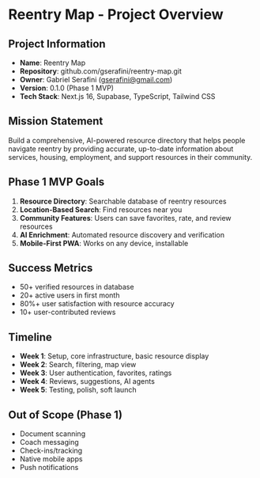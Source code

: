 # Reentry Map - Project Overview

## Project Information

- **Name**: Reentry Map
- **Repository**: github.com/gserafini/reentry-map.git
- **Owner**: Gabriel Serafini (gserafini@gmail.com)
- **Version**: 0.1.0 (Phase 1 MVP)
- **Tech Stack**: Next.js 16, Supabase, TypeScript, Tailwind CSS

## Mission Statement

Build a comprehensive, AI-powered resource directory that helps people navigate reentry
by providing accurate, up-to-date information about services, housing, employment, and
support resources in their community.

## Phase 1 MVP Goals

1. **Resource Directory**: Searchable database of reentry resources
2. **Location-Based Search**: Find resources near you
3. **Community Features**: Users can save favorites, rate, and review resources
4. **AI Enrichment**: Automated resource discovery and verification
5. **Mobile-First PWA**: Works on any device, installable

## Success Metrics

- 50+ verified resources in database
- 20+ active users in first month
- 80%+ user satisfaction with resource accuracy
- 10+ user-contributed reviews

## Timeline

- **Week 1**: Setup, core infrastructure, basic resource display
- **Week 2**: Search, filtering, map view
- **Week 3**: User authentication, favorites, ratings
- **Week 4**: Reviews, suggestions, AI agents
- **Week 5**: Testing, polish, soft launch

## Out of Scope (Phase 1)

- Document scanning
- Coach messaging
- Check-ins/tracking
- Native mobile apps
- Push notifications
